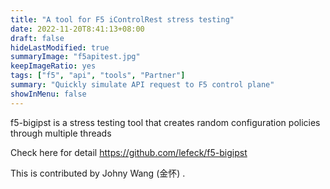 ```yaml
---
title: "A tool for F5 iControlRest stress testing"
date: 2022-11-20T8:41:13+08:00
draft: false
hideLastModified: true
summaryImage: "f5apitest.jpg"
keepImageRatio: yes
tags: ["f5", "api", "tools", "Partner"]
summary: "Quickly simulate API request to F5 control plane"
showInMenu: false
---
```




f5-bigipst is a stress testing tool that creates random configuration policies through multiple threads

Check here for detail https://github.com/lefeck/f5-bigipst

This is contributed by  Johny Wang (金怀) .
